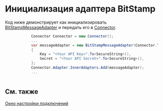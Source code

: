 # Инициализация адаптера BitStamp

Код ниже демонстрирует как инициализировать [BitStampMessageAdapter](xref:StockSharp.BitStamp.BitStampMessageAdapter) и передать его в [Connector](xref:StockSharp.Algo.Connector).

```cs
            Connector Connector = new Connector();				
            ...				
            var messageAdapter = new BitStampMessageAdapter(Connector.TransactionIdGenerator)
            {
                Key = "<Your API Key>".To<SecureString>(),
                Secret = "<Your API Secret>".To<SecureString>(),
            };
            Connector.Adapter.InnerAdapters.Add(messageAdapter);
            ...	
							
```

## См. также

[Окно настройки подключений](API_UI_ConnectorWindow.md)
